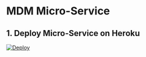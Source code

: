 # MDM Micro-Service

## 1. Deploy Micro-Service on Heroku
[![Deploy](https://www.herokucdn.com/deploy/button.svg)](https://heroku.com/deploy)
